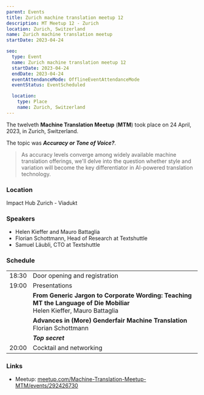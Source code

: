 ```yaml
---
parent: Events
title: Zurich machine translation meetup 12
description: MT Meetup 12 - Zurich
location: Zurich, Switzerland
name: Zurich machine translation meetup
startDate: 2023-04-24

seo:
  type: Event
  name: Zurich machine translation meetup 12
  startDate: 2023-04-24
  endDate: 2023-04-24
  eventAttendanceMode: OfflineEventAttendanceMode
  eventStatus: EventScheduled

  location:
    type: Place
    name: Zurich, Switzerland
---
```


The twelveth **Machine Translation Meetup** (**MTM**) took place on 24 April, 2023, in Zurich, Switzerland.

The topic was ***Accuracy or Tone of Voice?***.

> As accuracy levels converge among widely available machine translation offerings, we'll delve into the question whether style and variation will become the key differentiator in AI-powered translation technology.

### Location

Impact Hub Zurich - Viadukt

### Speakers

- Helen Kieffer and Mauro Battaglia
- Florian Schottmann, Head of Research at Textshuttle
- Samuel Läubli, CTO at Textshuttle

### Schedule

|     |     |
| --- | --- |
| 18:30 | Door opening and registration |
| 19:00 | Presentations |
|     | **From Generic Jargon to Corporate Wording: Teaching MT the Language of Die Mobiliar**<br> Helen Kieffer, Mauro Battaglia |
|     | **Advances in (More) Genderfair Machine Translation**<br> Florian Schottmann |
|     | ***Top secret*** |
| 20:00 | Cocktail and networking |


### Links

- Meetup: [meetup.com/Machine-Translation-Meetup-MTM/events/292426730](https://www.meetup.com/Machine-Translation-Meetup-MTM/events/292426730)
